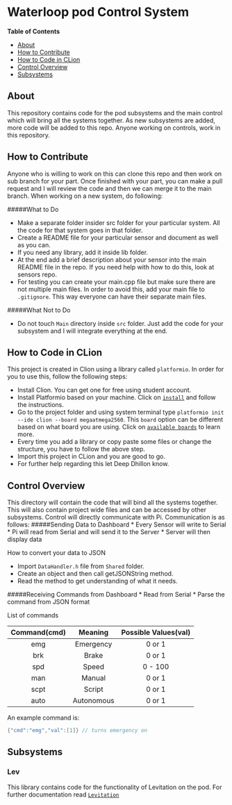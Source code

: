# Waterloop pod Control System

**Table of Contents**

- [About](#about)
- [How to Contribute](#how-to-contribute)
- [How to Code in CLion](#how-to-code-in-clion)
- [Control Overview](#control-overview)
- [Subsystems](#subsystems)

## About
This repository contains code for the pod subsystems and the main control which will bring all the systems together.
As new subsystems are added, more code will be added to this repo. Anyone working on controls, work in this repository.

## How to Contribute
Anyone who is willing to work on this can clone this repo and then work on sub branch for your part.
Once finished with your part, you can make a pull request and I will review the code and then we can
merge it to the main branch. When working on a new system, do following:

#####What to Do
* Make a separate folder insider src folder for your particular system. All the code for that system goes in that folder.
* Create a README file for your particular sensor and document as well as you can.
* If you need any library, add it inside lib folder.
* At the end add a brief description about your sensor into the main README file in the repo. If you need help with
  how to do this, look at sensors repo.
* For testing you can create your main.cpp file but make sure there are not multiple main files. In order to avoid this,
  add your main file to `.gitignore`. This way everyone can have their separate main files.
  
#####What Not to Do
* Do not touch `Main` directory inside `src` folder. Just add the code for your subsystem and I will integrate
 everything at the end.

  
 
## How to Code in CLion
This project is created in Clion using a library called `platformio`. In order for you to use this, follow the following steps:
* Install Clion. You can get one for free using student account.
* Install Platformio based on your machine. Click on [`install`](http://docs.platformio.org/en/latest/installation.html)
  and follow the instructions.
* Go to the project folder and using system terminal type `platformio init --ide clion --board megaatmega2560`. This `board` option
  can be different based on what board you are using. Click on [`available boards`](http://docs.platformio.org/en/latest/platforms/atmelavr.html)
  to learn more.
* Every time you add a library or copy paste some files or change the structure, you have to follow the above
  step.
* Import this project in CLion and you are good to go.
* For further help regarding this let Deep Dhillon know.
  
## Control Overview
This directory will contain the code that will bind all the systems together. This will also contain project wide files
and can be accessed by other subsystems. Control will directly communicate with Pi. Communication is as follows:
#####Sending Data to Dashboard
    * Every Sensor will write to Serial
    * Pi will read from Serial and will send it to the Server
    * Server will then display data

How to convert your data to JSON
* Import `DataHandler.h` file from `Shared` folder.
* Create an object and then call getJSONString method.
* Read the method to get understanding of what it needs.


#####Receiving Commands from Dashboard
    * Read from Serial
    * Parse the command from JSON format
    
List of commands

| Command(cmd)  | Meaning       |Possible Values(val) |
|:-------------:|:-------------:|:-------------------:|
| emg           | Emergency     | 0 or 1              |
| brk           | Brake         | 0 or 1              |
| spd           | Speed         | 0 - 100             |
| man           | Manual        | 0 or 1              |
| scpt          | Script        | 0 or 1              |
| auto          | Autonomous    | 0 or 1              |

An example command is:
```c++
{"cmd":"emg","val":[1]} // turns emergency on
```


## Subsystems
### Lev
This library contains code for the functionality of Levitation on the pod. For further documentation read [`Levitation`](https://github.com/teamwaterloop/control/blob/master/src/Subsystems/Lev/LEV_README.md)

